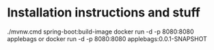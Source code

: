 # Installation instructions and stuff
./mvnw.cmd spring-boot:build-image
docker run -d -p 8080:8080 applebags
or
docker run -d -p 8080:8080 applebags:0.0.1-SNAPSHOT